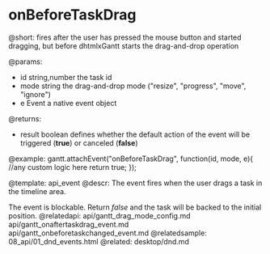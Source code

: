 onBeforeTaskDrag
=============

@short: fires after the user has pressed the mouse button and started dragging, but before dhtmlxGantt starts the drag-and-drop operation


@params:

- id			string,number		the task id
- mode			string 				the drag-and-drop mode ("resize", "progress", "move", "ignore")
- e				Event				a native event object

@returns:  
  - result     boolean       defines whether the default action of the event will be triggered (<b>true</b>) or canceled (<b>false</b>) 
 
@example:
gantt.attachEvent("onBeforeTaskDrag", function(id, mode, e){
    //any custom logic here
	return true;
});

@template:	api_event
@descr:
The event fires when the user drags a task in the timeline area.

The event is blockable. Return *false* and the task will be backed to the initial position.
@relatedapi:
	api/gantt_drag_mode_config.md
	api/gantt_onaftertaskdrag_event.md
    api/gantt_onbeforetaskchanged_event.md
@relatedsample:
	08_api/01_dnd_events.html
@related:
	desktop/dnd.md